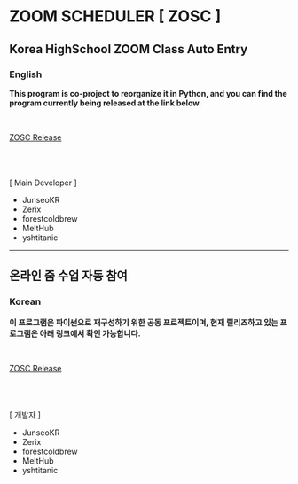 # ZOOM SCHEDULER [ ZOSC ]

## Korea HighSchool ZOOM Class Auto Entry

### English
**This program is co-project to reorganize it in Python, and you can find the program currently being released at the link below.**

<br/>

[ZOSC Release](https://develop-junseo.tistory.com "Developer Page")

<br/>
<br/>
<br/>
[ Main Developer ]<br/>

* JunseoKR<br/>
* Zerix
* forestcoldbrew
* MeltHub
* yshtitanic


---------------------------------------

## 온라인 줌 수업 자동 참여

### Korean

**이 프로그램은 파이썬으로 재구성하기 위한 공동 프로젝트이며, 현재 릴리즈하고 있는 프로그램은 아래 링크에서 확인 가능합니다.**

<br/>

[ZOSC Release](https://develop-junseo.tistory.com "Developer Page")

<br/>
<br/>
<br/>
[ 개발자 ]<br/>

* JunseoKR<br/>
* Zerix
* forestcoldbrew
* MeltHub
* yshtitanic
